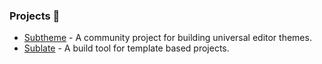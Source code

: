 ### Projects 🤖

- [Subtheme](https://subtheme.pro) - A community project for building universal editor themes.
- [Sublate](https://github.com/jontaydev/sublate) - A build tool for template based projects.
